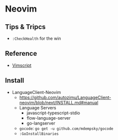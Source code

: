 # Neovim

## Tips & Tripcs

- `:CheckHealth` for the win

## Reference

- [Vimscript](https://github.com/johngrib/vimscript-cheatsheet)

## Install

- LanguageClient-Neovim
  - https://github.com/autozimu/LanguageClient-neovim/blob/next/INSTALL.md#manual
  - Language Servers
    - javascript-typescript-stdio
    - flow-language-server
    - go-langserver
  - `gocode`: `go get -u github.com/mdempsky/gocode`
  - `:GoInstallBinaries`
